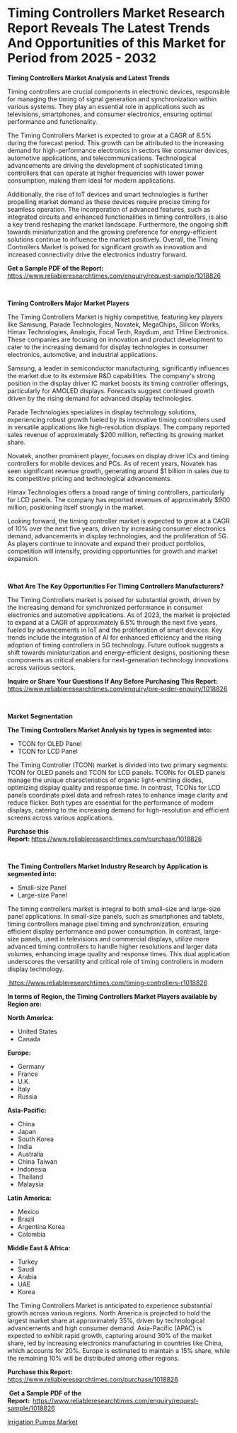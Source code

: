 <p><h1>Timing Controllers Market Research Report Reveals The Latest Trends And Opportunities of this Market for Period from 2025 - 2032</h1></p><p><strong>Timing Controllers Market Analysis and Latest Trends</strong></p>
<p><p>Timing controllers are crucial components in electronic devices, responsible for managing the timing of signal generation and synchronization within various systems. They play an essential role in applications such as televisions, smartphones, and consumer electronics, ensuring optimal performance and functionality.</p><p>The Timing Controllers Market is expected to grow at a CAGR of 8.5% during the forecast period. This growth can be attributed to the increasing demand for high-performance electronics in sectors like consumer devices, automotive applications, and telecommunications. Technological advancements are driving the development of sophisticated timing controllers that can operate at higher frequencies with lower power consumption, making them ideal for modern applications.</p><p>Additionally, the rise of IoT devices and smart technologies is further propelling market demand as these devices require precise timing for seamless operation. The incorporation of advanced features, such as integrated circuits and enhanced functionalities in timing controllers, is also a key trend reshaping the market landscape. Furthermore, the ongoing shift towards miniaturization and the growing preference for energy-efficient solutions continue to influence the market positively. Overall, the Timing Controllers Market is poised for significant growth as innovation and increased connectivity drive the electronics industry forward.</p></p>
<p><strong>Get a Sample PDF of the Report:&nbsp;</strong> <a href="https://www.reliableresearchtimes.com/enquiry/request-sample/1018826?utm_campaign=2105&utm_medium=2&utm_source=Github&utm_content=ia&utm_term=17022025&utm_id=timing-controllers">https://www.reliableresearchtimes.com/enquiry/request-sample/1018826</a></p>
<p>&nbsp;</p>
<p><strong>Timing Controllers Major Market Players</strong></p>
<p><p>The Timing Controllers Market is highly competitive, featuring key players like Samsung, Parade Technologies, Novatek, MegaChips, Silicon Works, Himax Technologies, Analogix, Focal Tech, Raydium, and THine Electronics. These companies are focusing on innovation and product development to cater to the increasing demand for display technologies in consumer electronics, automotive, and industrial applications.</p><p>Samsung, a leader in semiconductor manufacturing, significantly influences the market due to its extensive R&D capabilities. The company's strong position in the display driver IC market boosts its timing controller offerings, particularly for AMOLED displays. Forecasts suggest continued growth driven by the rising demand for advanced display technologies.</p><p>Parade Technologies specializes in display technology solutions, experiencing robust growth fueled by its innovative timing controllers used in versatile applications like high-resolution displays. The company reported sales revenue of approximately $200 million, reflecting its growing market share.</p><p>Novatek, another prominent player, focuses on display driver ICs and timing controllers for mobile devices and PCs. As of recent years, Novatek has seen significant revenue growth, generating around $1 billion in sales due to its competitive pricing and technological advancements.</p><p>Himax Technologies offers a broad range of timing controllers, particularly for LCD panels. The company has reported revenues of approximately $900 million, positioning itself strongly in the market.</p><p>Looking forward, the timing controller market is expected to grow at a CAGR of 10% over the next five years, driven by increasing consumer electronics demand, advancements in display technologies, and the proliferation of 5G. As players continue to innovate and expand their product portfolios, competition will intensify, providing opportunities for growth and market expansion.</p></p>
<p>&nbsp;</p>
<p><strong>What Are The Key Opportunities For Timing Controllers Manufacturers?</strong></p>
<p><p>The Timing Controllers market is poised for substantial growth, driven by the increasing demand for synchronized performance in consumer electronics and automotive applications. As of 2023, the market is projected to expand at a CAGR of approximately 6.5% through the next five years, fueled by advancements in IoT and the proliferation of smart devices. Key trends include the integration of AI for enhanced efficiency and the rising adoption of timing controllers in 5G technology. Future outlook suggests a shift towards miniaturization and energy-efficient designs, positioning these components as critical enablers for next-generation technology innovations across various sectors.</p></p>
<p><strong>Inquire or Share Your Questions If Any Before Purchasing This Report:</strong> <a href="https://www.reliableresearchtimes.com/enquiry/pre-order-enquiry/1018826?utm_campaign=2105&utm_medium=2&utm_source=Github&utm_content=ia&utm_term=17022025&utm_id=timing-controllers">https://www.reliableresearchtimes.com/enquiry/pre-order-enquiry/1018826</a></p>
<p>&nbsp;</p>
<p><strong>Market Segmentation</strong></p>
<p><strong>The Timing Controllers Market Analysis by types is segmented into:</strong></p>
<p><ul><li>TCON for OLED Panel</li><li>TCON for LCD Panel</li></ul></p>
<p><p>The Timing Controller (TCON) market is divided into two primary segments: TCON for OLED panels and TCON for LCD panels. TCONs for OLED panels manage the unique characteristics of organic light-emitting diodes, optimizing display quality and response time. In contrast, TCONs for LCD panels coordinate pixel data and refresh rates to enhance image clarity and reduce flicker. Both types are essential for the performance of modern displays, catering to the increasing demand for high-resolution and efficient screens across various applications.</p></p>
<p><strong>Purchase this Report:&nbsp;</strong><a href="https://www.reliableresearchtimes.com/purchase/1018826?utm_campaign=2105&utm_medium=2&utm_source=Github&utm_content=ia&utm_term=17022025&utm_id=timing-controllers">https://www.reliableresearchtimes.com/purchase/1018826</a></p>
<p>&nbsp;</p>
<p><strong>The Timing Controllers Market Industry Research by Application is segmented into:</strong></p>
<p><ul><li>Small-size Panel</li><li>Large-size Panel</li></ul></p>
<p><p>The timing controllers market is integral to both small-size and large-size panel applications. In small-size panels, such as smartphones and tablets, timing controllers manage pixel timing and synchronization, ensuring efficient display performance and power consumption. In contrast, large-size panels, used in televisions and commercial displays, utilize more advanced timing controllers to handle higher resolutions and larger data volumes, enhancing image quality and response times. This dual application underscores the versatility and critical role of timing controllers in modern display technology.</p></p>
<p><a href="https://www.reliableresearchtimes.com/timing-controllers-r1018826?utm_campaign=2105&utm_medium=2&utm_source=Github&utm_content=ia&utm_term=17022025&utm_id=timing-controllers">&nbsp;https://www.reliableresearchtimes.com/timing-controllers-r1018826</a></p>
<p><strong>In terms of Region, the Timing Controllers Market Players available by Region are:</strong></p>
<p>
    <p> <strong> North America: </strong>
        <ul>
            <li>United States</li>
            <li>Canada</li>
        </ul>
        </p> 
    <p> <strong> Europe: </strong>
        <ul>
            <li>Germany</li>
            <li>France</li>
            <li>U.K.</li>
            <li>Italy</li>
            <li>Russia</li>
        </ul>
        </p> 
    <p> <strong> Asia-Pacific: </strong>
        <ul>
            <li>China</li>
            <li>Japan</li>
            <li>South Korea</li>
            <li>India</li>
            <li>Australia</li>
            <li>China Taiwan</li>
            <li>Indonesia</li>
            <li>Thailand</li>
            <li>Malaysia</li>
        </ul>
        </p> 
    <p> <strong> Latin America: </strong>
        <ul>
            <li>Mexico</li>
            <li>Brazil</li>
            <li>Argentina Korea</li>
            <li>Colombia</li>
        </ul>
        </p> 
    <p> <strong> Middle East & Africa: </strong>
        <ul>
            <li>Turkey</li>
            <li>Saudi</li>
            <li>Arabia</li>
            <li>UAE</li>
            <li>Korea</li>
        </ul>
    </p>
    </p>
<p><p>The Timing Controllers Market is anticipated to experience substantial growth across various regions. North America is projected to hold the largest market share at approximately 35%, driven by technological advancements and high consumer demand. Asia-Pacific (APAC) is expected to exhibit rapid growth, capturing around 30% of the market share, led by increasing electronics manufacturing in countries like China, which accounts for 20%. Europe is estimated to maintain a 15% share, while the remaining 10% will be distributed among other regions.</p></p>
<p><strong>Purchase this Report: </strong><a href="https://www.reliableresearchtimes.com/purchase/1018826?utm_campaign=2105&utm_medium=2&utm_source=Github&utm_content=ia&utm_term=17022025&utm_id=timing-controllers">https://www.reliableresearchtimes.com/purchase/1018826</a></p>
<p>&nbsp;<strong>Get a Sample PDF of the Report:&nbsp;&nbsp;</strong><a href="https://www.reliableresearchtimes.com/enquiry/request-sample/1018826?utm_campaign=2105&utm_medium=2&utm_source=Github&utm_content=ia&utm_term=17022025&utm_id=timing-controllers">https://www.reliableresearchtimes.com/enquiry/request-sample/1018826</a></p>
<p><strong></strong></p>
<p><p><a href="https://github.com/MariaWashington76/Market-Research-Report-List-1/blob/main/irrigation-pumps-market.md?utm_campaign=2105&utm_medium=2&utm_source=Github&utm_content=ia&utm_term=17022025&utm_id=timing-controllers">Irrigation Pumps Market</a></p></p>